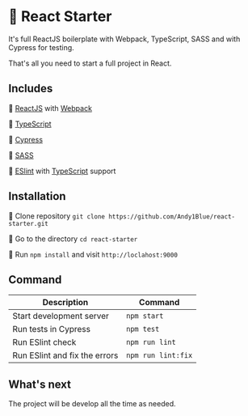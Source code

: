 # 🥇 React Starter

It's full ReactJS boilerplate with Webpack, TypeScript, SASS and with Cypress for testing.

That's all you need to start a full project in React.

## Includes

🔹 [ReactJS](https://reactjs.org) with [Webpack](https://webpack.js.org/)

🔹 [TypeScript](https://www.typescriptlang.org)

🔹 [Cypress](https://www.cypress.io)

🔹 [SASS](https://sass-lang.com)

🔹 [ESlint](https://eslint.org) with [TypeScript](https://www.typescriptlang.org) support

## Installation

🔸 Clone repository ```git clone https://github.com/Andy1Blue/react-starter.git```

🔸 Go to the directory ```cd react-starter```

🔸 Run ```npm install``` and visit ```http://loclahost:9000```

## Command

|Description|Command|
|---|---|
|Start development server|```npm start```|
|Run tests in Cypress|```npm test```|
|Run ESlint check|```npm run lint```|
|Run ESlint and fix the errors|```npm run lint:fix```|

## What's next

The project will be develop all the time as needed.
